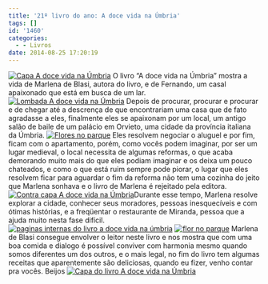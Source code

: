 ```yaml
---
title: '21º livro do ano: A doce vida na Úmbria'
tags: []
id: '1460'
categories:
  - - Livros
date: 2014-08-25 17:20:19
---
```


[![Capa A doce vida na Úmbria ](/images/2014/08/dsc03165.jpg)](/images/2014/08/dsc03165.jpg) O livro “A doce vida na Úmbria” mostra a vida de Marlena de Blasi, autora do livro, e de Fernando, um casal apaixonado que está em busca de um lar. [![Lombada A doce vida na Úmbria ](/images/2014/08/dsc03148.jpg)](/images/2014/08/dsc03148.jpg) Depois de procurar, procurar e procurar e de chegar até a descrença de que encontrariam uma casa que de fato agradasse a eles, finalmente eles se apaixonam por um local, um antigo salão de baile de um palácio em Orvieto, uma cidade da província italiana da Úmbria. [![Flores no parque](/images/2014/08/dsc03162.jpg)](/images/2014/08/dsc03162.jpg) Eles resolvem negociar o aluguel e por fim, ficam com o apartamento, porém, como vocês podem imaginar, por ser um lugar medieval, o local necessita de algumas reformas, o que acaba demorando muito mais do que eles podiam imaginar e os deixa um pouco chateados, e como o que está ruim sempre pode piorar, o lugar que eles resolvem ficar para aguardar o fim da reforma não tem uma cozinha do jeito que Marlena sonhava e o livro de Marlena é rejeitado pela editora. [![Contra capa A doce vida na Úmbria](/images/2014/08/dsc03158.jpg)](/images/2014/08/dsc03158.jpg)Durante esse tempo, Marlena resolve explorar a cidade, conhecer seus moradores, pessoas inesquecíveis e com ótimas histórias, e a freqüentar o restaurante de Miranda, pessoa que a ajuda muito nesta fase difícil. [![paginas internas do livro a doce vida na úmbria](/images/2014/08/dsc03159.jpg)](/images/2014/08/dsc03159.jpg) [![flor no parque ](/images/2014/08/dsc03163.jpg)](/images/2014/08/dsc03163.jpg) Marlena de Blasi consegue envolver o leitor neste livro e nos mostra que com uma boa comida e dialogo é possível conviver com harmonia mesmo quando somos diferentes um dos outros, e o mais legal, no fim do livro tem algumas receitas que aparentemente são deliciosas, quando eu fizer, venho contar pra vocês. Beijos [![Capa do livro A doce vida na Úmbria ](/images/2014/08/dsc03155.jpg)](/images/2014/08/dsc03155.jpg)
